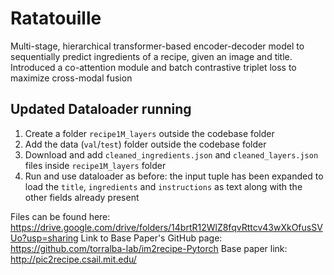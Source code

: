# Ratatouille

Multi-stage, hierarchical transformer-based encoder-decoder model to sequentially predict ingredients of a recipe, given an
image and title. Introduced a co-attention module and batch contrastive triplet loss to maximize cross-modal fusion

## Updated Dataloader running

1. Create a folder `recipe1M_layers` outside the codebase folder
2. Add the data (`val`/`test`) folder outside the codebase folder
3. Download and add `cleaned_ingredients.json` and `cleaned_layers.json` files inside `recipe1M_layers` folder
4. Run and use dataloader as before: the input tuple has been expanded to load the `title`, `ingredients` and `instructions` as text along with the other fields already present


Files can be found here: https://drive.google.com/drive/folders/14brtR12WlZ8fqvRttcv43wXkOfusSVUo?usp=sharing
Link to Base Paper's GitHub page: https://github.com/torralba-lab/im2recipe-Pytorch
Base paper link: http://pic2recipe.csail.mit.edu/